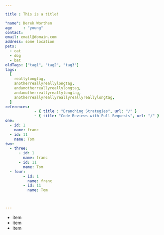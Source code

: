 ```yaml
---

title : This is a title!

"name": Derek Worthen    
age     : "young"
contact:
email: email@domain.com
address: some location
pets:
  - cat
  - dog
  - bat
oldTags: ["tag1", "tag2", "tag3"]
tags:
  [
    reallylongtag,
    anotherreallyreallylongtag,
    andanotherreallyreallylongtag,
    andanotherreallyreallylongtag,
    anotherreallyreallyreallyreallyreallylongtag,
  ]
references:
             - { title : "Branching Strategies", url: "/" }
             - { title: "Code Reviews with Pull Requests", url: "/" }
one:
  - id: 1
    name: franc
  - id: 11
    name: Tom
two:
  - three:
      - id: 1
        name: franc
      - id: 11
        name: Tom
  - four:
        - id: 1
          name: franc
        - id: 11
          name: Tom



---
```


- item
- item
- item
